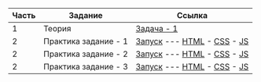 | Часть | Задание | Ссылка |
| --- | --- | --- |
| 1 | Теория | [Задача - 1](./test--theory-1/task_1.js) |
| 2 | Практика задание - 1 | [Запуск](https://antikab.github.io/arseny_prosvetov-test/test--practice-1/modal-form-table/index.html) --- [HTML](./test--practice-1/modal-form-table/index.html) - [CSS](./test--practice-1/modal-form-table/css/style.css) - [JS](./test--practice-1/modal-form-table/js/script.js) |
| 2 | Практика задание - 2 | [Запуск](https://antikab.github.io/arseny_prosvetov-test/test--practice-2/index.html) --- [HTML](./test--practice-2/index.html) - [CSS](./test--practice-2/style.css) - [JS](./test--practice-2/task_2.js) |
| 2 | Практика задание - 3 | [Запуск](https://antikab.github.io/arseny_prosvetov-test/test--practice-3/index.html) --- [HTML](./test--practice-3/index.html) - [CSS](./test--practice-3/style.css) - [JS](./test--practice-3/task_3.js) |
